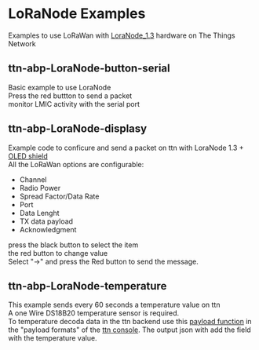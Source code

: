 # LoRaNode Examples

Examples to use LoRaWan with [LoraNode_1.3](https://github.com/marcobrianza/Lora_Node_1.3) hardware on The Things Network

## ttn-abp-LoraNode-button-serial
Basic example to use LoraNode   
Press the red buttton to send a packet  
monitor LMIC activity with the serial port

## ttn-abp-LoraNode-displasy
Example code to conficure and send a packet on ttn with LoraNode 1.3 + [OLED shield ](https://wiki.wemos.cc/products:d1_mini_shields:oled_shield)   
All the LoRaWan options are configurable: 

* Channel  
* Radio Power
* Spread Factor/Data Rate
* Port
* Data Lenght
* TX data payload
* Acknowledgment


press the black button to select the item  
the red button to change value  
Select "->" and press the Red button to send the message.


## ttn-abp-LoraNode-temperature
This example sends every 60 seconds a temperature value on ttn  
A one Wire DS18B20 temperature sensor is required.  
To temperature decoda data in the ttn backend use this [payload function](https://github.com/marcobrianza/_ttn-functions/blob/master/ttn_float_decoder.js) in the "payload formats" of the [ttn console](https://console.thethingsnetwork.org/). The output json with add the field with the temperature value.


